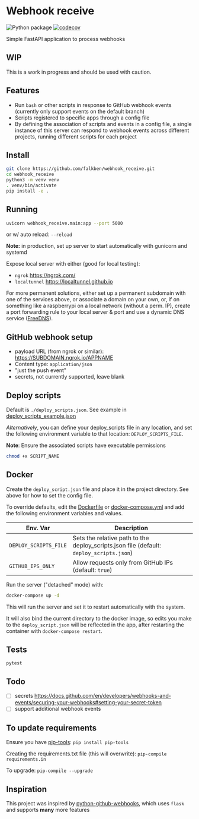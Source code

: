 # Webhook receive

![Python package](https://github.com/falkben/webhook_receive/workflows/Python%20package/badge.svg) [![codecov](https://codecov.io/gh/falkben/webhook_receive/branch/main/graph/badge.svg?token=O3ZG3KqxXt)](https://codecov.io/gh/falkben/webhook_receive)

Simple FastAPI application to process webhooks

## WIP

This is a work in progress and should be used with caution.

## Features

- Run `bash` or other scripts in response to GitHub webhook events (currently only support events on the default branch)
- Scripts registered to specific apps through a config file
- By defining the association of scripts and events in a config file, a single instance of this server can respond to webhook events across different projects, running different scripts for each project

## Install

```sh
git clone https://github.com/falkben/webhook_receive.git
cd webhook_receive
python3 -m venv venv
. venv/bin/activate
pip install -e .
```

## Running

```sh
uvicorn webhook_receive.main:app --port 5000
```

or w/ auto reload: `--reload`

**Note:** in production, set up server to start automatically with gunicorn and systemd

Expose local server with either (good for local testing):

- `ngrok` <https://ngrok.com/>
- `localtunnel` <https://localtunnel.github.io>

For more permanent solutions, either set up a permanent subdomain with one of the services above, or associate a domain on your own, or, if on something like a raspberrypi on a local network (without a perm. IP), create a port forwarding rule to your local server & port and use a dynamic DNS service ([FreeDNS](https://freedns.afraid.org/)).

## GitHub webhook setup

- payload URL (from ngrok or similar): <https://SUBDOMAIN.ngrok.io/APPNAME>
- Content type: `application/json`
- "just the push event"
- secrets, not currently supported, leave blank

## Deploy scripts

Default is `./deploy_scripts.json`. See example in [deploy_scripts_example.json](deploy_scripts_example.json)

_Alternatively_, you can define your deploy_scripts file in any location, and set the following environment variable to that location: `DEPLOY_SCRIPTS_FILE`.

**Note**: Ensure the associated scripts have executable permissions

```sh
chmod +x SCRIPT_NAME
```

## Docker

Create the `deploy_script.json` file and place it in the project directory. See above for how to set the config file.

To override defaults, edit the [Dockerfile](Dockerfile) or [docker-compose.yml](docker-compose.yml) and add the following environment variables and values.

| Env. Var              | Description |
| -----------           | ----------- |
| `DEPLOY_SCRIPTS_FILE` | Sets the relative path to the deploy_scripts.json file (default: `deploy_scripts.json`) |
| `GITHUB_IPS_ONLY`     | Allow requests only from GitHub IPs (default: `true`) |

Run the server ("detached" mode) with:

```sh
docker-compose up -d
```

This will run the server and set it to restart automatically with the system.

It will also bind the current directory to the docker image, so edits you make to the `deploy_script.json` will be reflected in the app, after restarting the container with `docker-compose restart`.

## Tests

`pytest`

## Todo

- [ ] secrets <https://docs.github.com/en/developers/webhooks-and-events/securing-your-webhooks#setting-your-secret-token>
- [ ] support additional webhook events

## To update requirements

Ensure you have [pip-tools](https://github.com/jazzband/pip-tools): `pip install pip-tools`

Creating the requirements.txt file (this will overwrite): `pip-compile requirements.in`

To upgrade: `pip-compile --upgrade`

## Inspiration

This project was inspired by [python-github-webhooks](https://github.com/carlos-jenkins/python-github-webhooks), which uses `flask` and supports **many** more features
